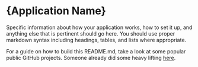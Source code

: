 # {Application Name}
Specific information about how your application works, how to set it up, and anything else that is pertinent should go here. You should use proper markdown syntax including headings, tables, and lists where appropriate.

For a guide on how to build this README.md, take a look at some popular public GitHub projects. Someone already did some heavy lifting [here](https://github.com/matiassingers/awesome-readme).
